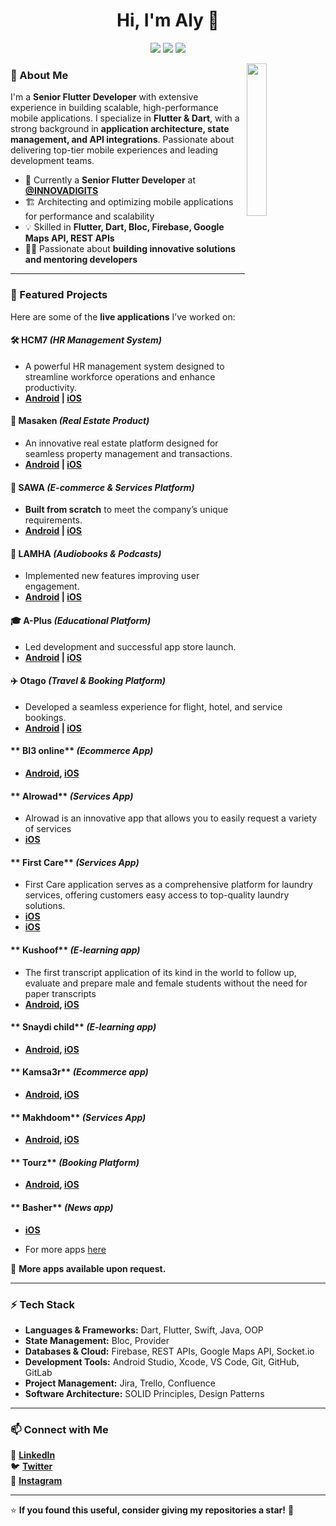 
<h1 align="center">Hi, I'm Aly 👋</h1>

<p align="center">
    <a href="https://twitter.com/alzoldik"><img src="https://img.shields.io/badge/twitter-%231FA1F1?style=flat&logo=twitter&logoColor=white"/></a>
    <a href="https://www.linkedin.com/in/alzoldik/"><img src="https://img.shields.io/badge/linkedin-%230177B5?style=flat&logo=linkedin&logoColor=white"/></a>
    <a href="https://www.instagram.com/alzoldik_/"><img src="https://img.shields.io/badge/instagram-%23E4415F?style=flat&logo=instagram&logoColor=white"/></a>
</p>

<img src="https://www.codemade.io/wp-content/uploads/2018/04/hire-angularjs-developers-offshore-angularjs-programmers-152343160384kng.png" align="right" width="25%"/>

### 🚀 About Me  
I'm a **Senior Flutter Developer** with extensive experience in building scalable, high-performance mobile applications. I specialize in **Flutter & Dart**, with a strong background in **application architecture, state management, and API integrations**. Passionate about delivering top-tier mobile experiences and leading development teams.

- 🔭 Currently a **Senior Flutter Developer** at **[@INNOVADIGITS](https://innovadigits.com/)**  
- 🏗️ Architecting and optimizing mobile applications for performance and scalability  
- 💡 Skilled in **Flutter, Dart, Bloc, Firebase, Google Maps API, REST APIs**  
- 👨‍💻 Passionate about **building innovative solutions and mentoring developers**  

---

### 📱 Featured Projects  
Here are some of the **live applications** I’ve worked on:  

#### **🛠 HCM7** *(HR Management System)*  
- A powerful HR management system designed to streamline workforce operations and enhance productivity.
- **[Android](https://play.google.com/store/apps/details?id=com.appsLink.hcm7) | [iOS](https://apps.apple.com/eg/app/hcm7/id1627243893)**    

#### **🏡 Masaken** *(Real Estate Product)*  
- An innovative real estate platform designed for seamless property management and transactions.
- **[Android](https://play.google.com/store/apps/details?id=com.app.masaken) | [iOS](https://apps.apple.com/us/app/6689521374)**  
 

#### **🚀 SAWA** *(E-commerce & Services Platform)*  
- **Built from scratch** to meet the company’s unique requirements.  
- **[Android](https://play.google.com/store/apps/details?id=com.fusion.sawa) | [iOS](https://apps.apple.com/eg/app/sawa/id1645381223)**  

#### **📖 LAMHA** *(Audiobooks & Podcasts)*  
- Implemented new features improving user engagement.  
- **[Android](https://play.google.com/store/apps/details?id=app.iqraa.lamha) | [iOS](https://apps.apple.com/us/app/1593939628)**  

#### **🎓 A-Plus** *(Educational Platform)*  
- Led development and successful app store launch.  
- **[Android](https://play.google.com/store/apps/details?id=com.sellx.aplus_student) | [iOS](https://apps.apple.com/us/app/1543956025)**  

#### **✈️ Otago** *(Travel & Booking Platform)*  
- Developed a seamless experience for flight, hotel, and service bookings.
- **[Android](https://play.google.com/store/apps/details?id=com.app.Otago) | [iOS](https://apps.apple.com/us/app/6630382065)**
  
#### ** BI3 online** *(Ecommerce App)*  
-   **[Android](https://play.google.com/store/apps/details?id=io.rnlab.BI3), [iOS](https://apps.apple.com/us/app/1585546716)**

#### ** Alrowad** *(Services App)*  
- Alrowad is an innovative app that allows you to easily request a variety of services
- **[iOS](https://apps.apple.com/us/app/6505025447)**

#### ** First Care** *(Services App)*  
- First Care application serves as a comprehensive platform for laundry services, offering customers easy access to top-quality laundry solutions.
- **[iOS](https://apps.apple.com/us/app/6477761448)**
- **[iOS](https://apps.apple.com/us/app/6477761529)**

#### ** Kushoof** *(E-learning app)*  
- The first transcript application of its kind in the world to follow up, evaluate and prepare male and female students without the need for paper transcripts
-  **[Android](https://play.google.com/store/apps/details?id=com.tqnee.kushoof), [iOS](https://apps.apple.com/us/app/1522198829)**

#### ** Snaydi child** *(E-learning app)*  
- **[Android](https://play.google.com/store/apps/details?id=com.tqnee.sanaydiparent), [iOS](https://apps.apple.com/us/app/id1476991744)**

#### ** Kamsa3r** *(Ecommerce app)*  
- **[Android](https://play.google.com/store/apps/details?id=com.tqnee.kamsa3r), [iOS](https://apps.apple.com/us/app/1459809033)**
  
#### ** Makhdoom** *(Services App)*  
- **[Android](https://play.google.com/store/apps/details?id=com.tqnee.makhdoum), [iOS](https://apps.apple.com/us/app/1498378815)**
  
#### ** Tourz** *(Booking Platform)*  
- **[Android](https://play.google.com/store/apps/details?id=com.tqnee.tourz), [iOS](https://apps.apple.com/eg/app/tourz/id1509103073)**

#### ** Basher** *(News app)*  
- **[iOS](https://apps.apple.com/us/app/1463982460)**

- For more apps [here](https://apps.apple.com/us/developer/tqnee/id1439673113?see-all=i-phone-apps)

🔗 **More apps available upon request.**  

---

### ⚡ Tech Stack  
- **Languages & Frameworks:** Dart, Flutter, Swift, Java, OOP  
- **State Management:** Bloc, Provider  
- **Databases & Cloud:** Firebase, REST APIs, Google Maps API, Socket.io  
- **Development Tools:** Android Studio, Xcode, VS Code, Git, GitHub, GitLab  
- **Project Management:** Jira, Trello, Confluence  
- **Software Architecture:** SOLID Principles, Design Patterns  

---

### 📫 Connect with Me  
💼 **[LinkedIn](https://www.linkedin.com/in/alzoldik/)**  
🐦 **[Twitter](https://twitter.com/alzoldik)**  
📸 **[Instagram](https://www.instagram.com/alzoldik_/)**  

---

⭐ **If you found this useful, consider giving my repositories a star!** 🌟


